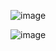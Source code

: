 ![image](https://user-images.githubusercontent.com/37501487/205331881-06ef4415-b453-4baf-a5a4-d9d58fa7970a.png)

![image](https://user-images.githubusercontent.com/37501487/205331929-ca092238-0b54-4eca-80dd-31f3f4a7552b.png)
